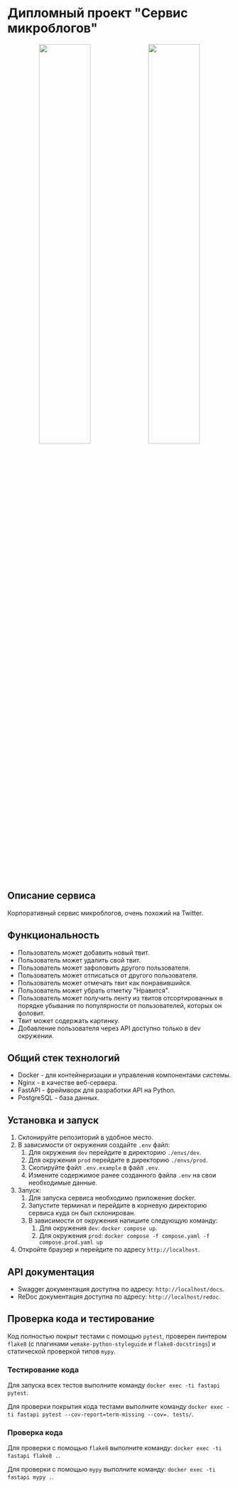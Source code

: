 # Дипломный проект "Сервис микроблогов"

<p align="center">
  <img src="https://i.imgur.com/rM5fTDx.png" width="48%">
  <img src="https://i.imgur.com/qjAzAWD.png" width="48%">
</p>

## Описание сервиса

Корпоративный сервис микроблогов, очень похожий на Twitter.

## Функциональность

- Пользователь может добавить новый твит.
- Пользователь может удалить свой твит.
- Пользователь может зафоловить другого пользователя.
- Пользователь может отписаться от другого пользователя.
- Пользователь может отмечать твит как понравившийся.
- Пользователь может убрать отметку "Нравится".
- Пользователь может получить ленту из твитов отсортированных в
  порядке убывания по популярности от пользователей, которых он фоловит.
- Твит может содержать картинку.
- Добавление пользователя через API доступно только в dev окружении.

## Общий стек технологий

- Docker - для контейнеризации и управления компонентами системы.
- Nginx - в качестве веб-сервера.
- FastAPI - фреймворк для разработки API на Python.
- PostgreSQL - база данных.

## Установка и запуск

1. Склонируйте репозиторий в удобное место.
2. В зависимости от окружения создайте `.env` файл:
    1. Для окружения `dev` перейдите в директорию
       `./envs/dev`.
    2. Для окружения `prod` перейдите в директорию
       `./envs/prod`.
    3. Скопируйте файл `.env.example` в файл `.env`.
    4. Измените содержимое ранее созданного файла `.env`
       на свои необходимые данные.
3. Запуск:
    1. Для запуска сервиса необходимо приложение
       docker.
    2. Запустите терминал и перейдите в корневую
       директорию сервиса куда он был склонирован.
    3. В зависимости от окружения напишите следующую
       команду:
        1. Для окружения `dev`: `docker compose up`.
        2. Для окружения `prod`: `docker compose -f
           compose.yaml -f compose.prod.yaml up`
4. Откройте браузер и перейдите по адресу
   `http://localhost`.

## API документация

- Swagger документация доступна по адресу:
  `http://localhost/docs`.
- ReDoc документация доступна по адресу:
  `http://localhost/redoc`.

## Проверка кода и тестирование

Код полностью покрыт тестами с помощью `pytest`, проверен
линтером `flake8` (с плагинами `wemake-python-styleguide`
и `flake8-docstrings`) и статической проверкой типов `mypy`.

### Тестирование кода

Для запуска всех тестов выполните команду
`docker exec -ti fastapi pytest`.

Для проверки покрытия кода тестами выполните команду
`docker exec -ti fastapi
pytest --cov-report=term-missing --cov=. tests/`.

### Проверка кода

Для проверки с помощью `flake8` выполните команду:
`docker exec -ti fastapi flake8 .`.

Для проверки с помощью `mypy` выполните команду:
`docker exec -ti fastapi mypy .`.